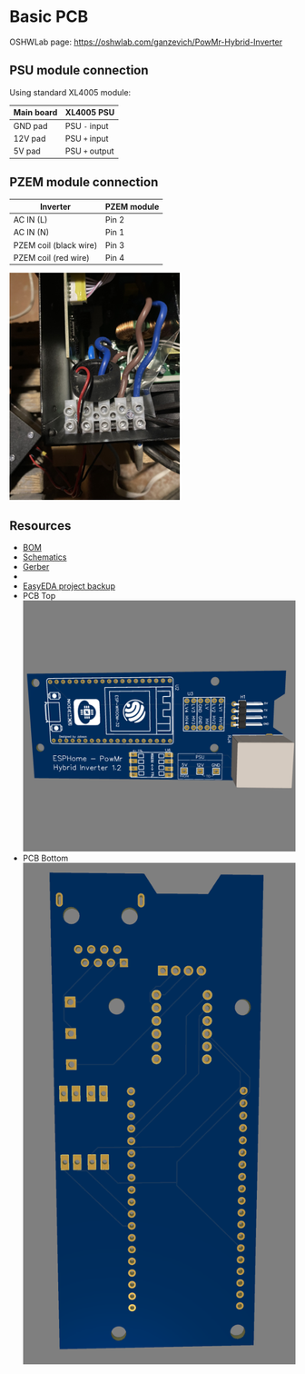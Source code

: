# Basic PCB

OSHWLab page: https://oshwlab.com/ganzevich/PowMr-Hybrid-Inverter

## PSU module connection
Using standard XL4005 module:

| Main board | XL4005 PSU        |
|------------|-------------------|
| GND pad    | PSU  ` - ` input  |
| 12V pad    | PSU `+` input     |
| 5V pad     | PSU  `+`  output  |

## PZEM module connection

| Inverter               | PZEM module |
|------------------------|-------------|
| AC IN (L)              | Pin 2       |
| AC IN (N)              | Pin 1       |
| PZEM coil (black wire) | Pin 3       |
| PZEM coil (red wire)   | Pin 4       |  

<img src="photos/pzem_installation_example.jpeg" alt="PZEM module connection example" width="300" height="auto">

## Resources
- [BOM](BOM_PowMr%20Inverter.csv)
- [Schematics](Schematic_PowMr%20Inverter.pdf)
- [Gerber](Gerber_PCB_PowMr%20Inverter.zip)
- 
- [EasyEDA project backup](easyeda_project_backup.zip)
- PCB Top 
![PCB Top layer](pcb_top.png)
- PCB Bottom
![PCB Bottom layer](pcb_bottom.png)
